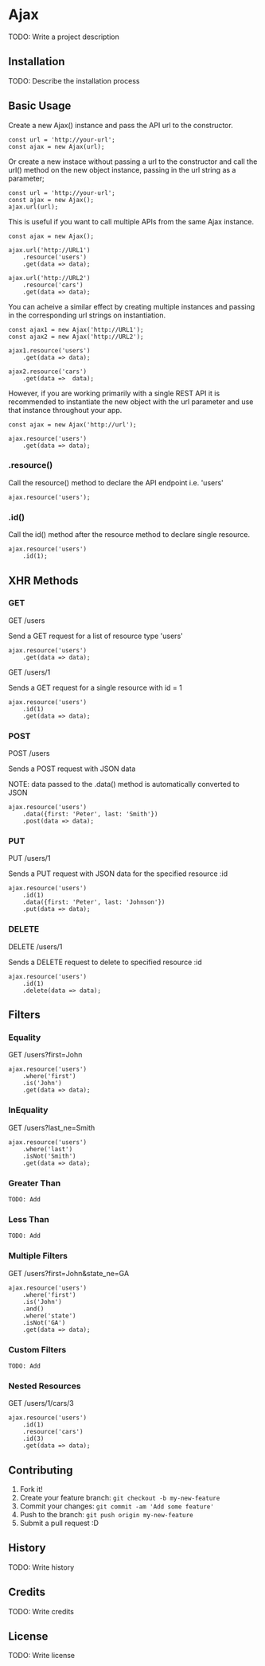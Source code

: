 # Ajax

TODO: Write a project description

## Installation

TODO: Describe the installation process

## Basic Usage

Create a new Ajax() instance and pass the API url to the constructor.
```
const url = 'http://your-url';
const ajax = new Ajax(url);
```
Or create a new instace without passing a url to the constructor and call the url() method on the new object instance, passing in the url string as a parameter;
```
const url = 'http://your-url';
const ajax = new Ajax();
ajax.url(url);
```
This is useful if you want to call multiple APIs from the same Ajax instance.
```
const ajax = new Ajax();

ajax.url('http://URL1')
	.resource('users')
	.get(data => data);

ajax.url('http://URL2')
	.resource('cars')
	.get(data => data);
```
You can acheive a similar effect by creating multiple instances and passing in the corresponding url strings on instantiation.
```
const ajax1 = new Ajax('http://URL1');
const ajax2 = new Ajax('http://URL2');

ajax1.resource('users')
	.get(data => data);

ajax2.resource('cars')
	.get(data =>  data);
```
However, if you are working primarily with a single REST API it is recommended to instantiate the new object with the url parameter and use that instance throughout your app.
```
const ajax = new Ajax('http://url');

ajax.resource('users')
	.get(data => data);
```
### .resource()
Call the resource() method to declare the API endpoint i.e. 'users'
```
ajax.resource('users');
```
### .id()
Call the id() method after the resource method to declare single resource.
```
ajax.resource('users')
	.id(1);
```
## XHR Methods
### GET
GET /users

Send a GET request for a list of resource type 'users'
```
ajax.resource('users')
	.get(data => data);
```
GET /users/1

Sends a GET request for a single resource with id = 1
```
ajax.resource('users')
	.id(1)
	.get(data => data);
```
### POST
POST /users

Sends a POST request with JSON data

NOTE: data passed to the .data() method is automatically converted to JSON
```
ajax.resource('users')
	.data({first: 'Peter', last: 'Smith'})
	.post(data => data);
```
### PUT
PUT /users/1

Sends a PUT request with JSON data for the specified resource :id
```
ajax.resource('users')
	.id(1)
	.data({first: 'Peter', last: 'Johnson'})
	.put(data => data);
```
### DELETE
DELETE /users/1

Sends a DELETE request to delete to specified resource :id
```
ajax.resource('users')
	.id(1)
	.delete(data => data);
```
## Filters
### Equality
GET /users?first=John
```
ajax.resource('users')
	.where('first')
	.is('John')
	.get(data => data);
```
### InEquality
GET /users?last_ne=Smith
```
ajax.resource('users')
	.where('last')
	.isNot('Smith')
	.get(data => data);
```
### Greater Than
```
TODO: Add
```
### Less Than
```
TODO: Add
```
### Multiple Filters
GET /users?first=John&state_ne=GA
```
ajax.resource('users')
	.where('first')
	.is('John')
	.and()
	.where('state')
	.isNot('GA')
	.get(data => data);
```
### Custom Filters
```
TODO: Add
```


### Nested Resources
GET /users/1/cars/3
```
ajax.resource('users')
	.id(1)
	.resource('cars')
	.id(3)
	.get(data => data);
```

## Contributing

1. Fork it!
2. Create your feature branch: `git checkout -b my-new-feature`
3. Commit your changes: `git commit -am 'Add some feature'`
4. Push to the branch: `git push origin my-new-feature`
5. Submit a pull request :D

## History

TODO: Write history

## Credits

TODO: Write credits

## License

TODO: Write license
